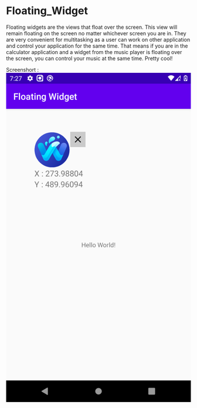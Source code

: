 # Floating_Widget
 
Floating widgets are the views that float over the screen. This view will remain floating on the screen no matter whichever screen you are in. They are very convenient for multitasking as a user can work on other application and control your application for the same time. That means if you are in the calculator application and a widget from the music player is floating over the screen, you can control your music at the same time. Pretty cool!

Screenshort : 
!["Floating Widget"](https://github.com/saadh393/Floating_Widget/blob/master/floating.png?raw=true)
